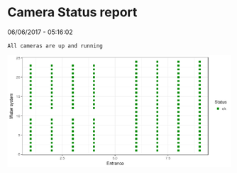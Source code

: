 Camera Status report
================
06/06/2017 - 05:16:02

    All cameras are up and running

![](camreport_files/figure-markdown_github/unnamed-chunk-2-1.png)
